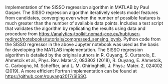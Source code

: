 Implementation of the SISSO regression algorithm in MATLAB by Paul Gasper. The SISSO regression algorithm iteratively selects model features from candidates, converging even when the number of possible features is much greater than the number of available data points.
Includes a test script that validates the algorithm by replicating the results using data and procedure from https://analytics-toolkit.nomad-coe.eu/hub/user-redirect/notebooks/tutorials/compressed_sensing.ipynb.
Python code from the SISSO regressor in the above Jupyter notebook was used as the basis for developing the MATLAB implementation.
The SISSO regression algorithm is detailed by the original authors in R. Ouyang, S. Curtarolo, E. Ahmetcik et al., Phys. Rev. Mater.2, 083802 (2018), R. Ouyang, E. Ahmetcik, C. Carbogno, M. Scheffler, and L. M. Ghiringhelli, J. Phys.: Mater. 2, 024002 (2019).
A more efficient Fortran implementation can be found at https://github.com/rouyang2017/SISSO.